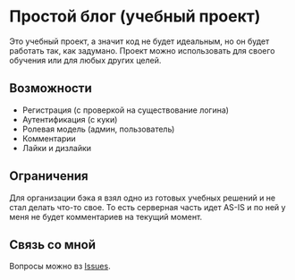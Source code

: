 # Простой блог (учебный проект)

Это учебный проект, а значит код не будет идеальным, но он будет работать так, как задумано. Проект можно использовать для своего обучения или для любых других целей. 

## Возможности

- Регистрация (с проверкой на существование логина)
- Аутентификация (с куки)
- Ролевая модель (админ, пользователь)
- Комментарии
- Лайки и дизлайки



## Ограничения

Для организации бэка я взял одно из готовых учебных решений и не стал делать что-то свое. То есть серверная часть идет AS-IS и по ней у меня не будет комментариев на текущий момент.

## Связь со мной

Вопросы можно вз [Issues](https://github.com/iwizy/learn-blog-site/issues).

